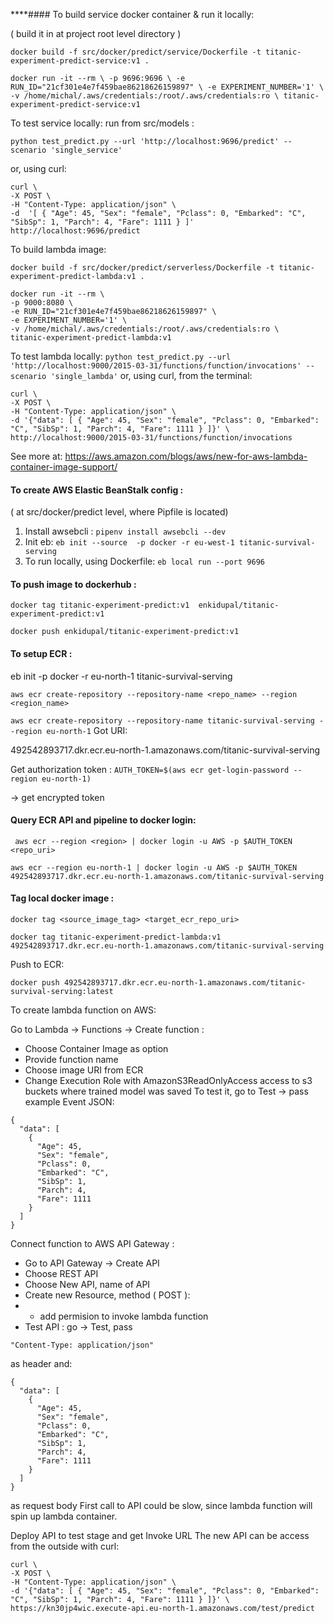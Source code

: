 ****#### To build service docker container & run it locally:

( build it in at project root level directory )

`docker build -f src/docker/predict/service/Dockerfile -t titanic-experiment-predict-service:v1 .`

`docker run -it --rm \
-p 9696:9696 \
-e RUN_ID="21cf301e4e7f459bae86218626159897" \
-e EXPERIMENT_NUMBER='1' \
-v /home/michal/.aws/credentials:/root/.aws/credentials:ro \
titanic-experiment-predict-service:v1`


To test service locally:
run from src/models :

`python test_predict.py --url 'http://localhost:9696/predict' --scenario 'single_service'`

or, using curl:

```
curl \ 
-X POST \ 
-H "Content-Type: application/json" \ 
-d  '[ { "Age": 45, "Sex": "female", "Pclass": 0, "Embarked": "C", "SibSp": 1, "Parch": 4, "Fare": 1111 } ]'
http://localhost:9696/predict
```


To build lambda image:

`docker build -f src/docker/predict/serverless/Dockerfile -t titanic-experiment-predict-lambda:v1 .`

```
docker run -it --rm \
-p 9000:8080 \
-e RUN_ID="21cf301e4e7f459bae86218626159897" \
-e EXPERIMENT_NUMBER='1' \
-v /home/michal/.aws/credentials:/root/.aws/credentials:ro \
titanic-experiment-predict-lambda:v1
```

To test lambda locally:
`python test_predict.py --url 'http://localhost:9000/2015-03-31/functions/function/invocations' --scenario 'single_lambda'`
or, using curl, from the terminal:

```
curl \
-X POST \
-H "Content-Type: application/json" \
-d '{"data": [ { "Age": 45, "Sex": "female", "Pclass": 0, "Embarked": "C", "SibSp": 1, "Parch": 4, "Fare": 1111 } ]}' \
http://localhost:9000/2015-03-31/functions/function/invocations
```

See more at:
https://aws.amazon.com/blogs/aws/new-for-aws-lambda-container-image-support/

#### To create AWS Elastic BeanStalk config :

( at src/docker/predict level, where Pipfile is located)
1) Install awsebcli : 
`pipenv install awsebcli --dev`
2) Init eb:
`eb init --source  -p docker -r eu-west-1 titanic-survival-serving`
3) To run locally, using Dockerfile:
`eb local run --port 9696`


#### To push image to dockerhub : 

`docker tag titanic-experiment-predict:v1  enkidupal/titanic-experiment-predict:v1`

`docker push enkidupal/titanic-experiment-predict:v1`


#### To setup ECR : 

eb init -p docker -r eu-north-1 titanic-survival-serving

`aws ecr create-repository --repository-name <repo_name> --region <region_name>`

`aws ecr create-repository --repository-name titanic-survival-serving --region eu-north-1`
Got URI:

492542893717.dkr.ecr.eu-north-1.amazonaws.com/titanic-survival-serving

Get authorization token :
`AUTH_TOKEN=$(aws ecr get-login-password --region eu-north-1)`

-> get encrypted token

#### Query ECR API and pipeline to docker login:

` aws ecr --region <region> | docker login -u AWS -p $AUTH_TOKEN <repo_uri>`


`aws ecr --region eu-north-1 | docker login -u AWS -p $AUTH_TOKEN 492542893717.dkr.ecr.eu-north-1.amazonaws.com/titanic-survival-serving`


#### Tag local docker image :

`docker tag <source_image_tag> <target_ecr_repo_uri>`

`docker tag titanic-experiment-predict-lambda:v1 492542893717.dkr.ecr.eu-north-1.amazonaws.com/titanic-survival-serving`

Push to ECR:

`docker push 492542893717.dkr.ecr.eu-north-1.amazonaws.com/titanic-survival-serving:latest`

To create lambda function on AWS:

Go to Lambda -> Functions -> Create function :
* Choose Container Image as option
* Provide function name
* Choose image URI from ECR
* Change Execution Role with AmazonS3ReadOnlyAccess access to s3 buckets where trained model was saved
To test it, go to Test -> pass example Event JSON: 
```
{
  "data": [
    {
      "Age": 45,
      "Sex": "female",
      "Pclass": 0,
      "Embarked": "C",
      "SibSp": 1,
      "Parch": 4,
      "Fare": 1111
    }
  ]
}
```
Connect function to AWS API Gateway : 
* Go to API Gateway -> Create API
* Choose REST API
* Choose New API, name of API
* Create new Resource, method ( POST ):
* *  add permision to invoke lambda function
* Test API : go -> Test, pass 
```
"Content-Type: application/json"
``` 
as header and:
```
{
  "data": [
    {
      "Age": 45,
      "Sex": "female",
      "Pclass": 0,
      "Embarked": "C",
      "SibSp": 1,
      "Parch": 4,
      "Fare": 1111
    }
  ]
}
```
as request body
First call to API could be slow, since lambda function will spin up lambda container.

Deploy API to test stage and get Invoke URL
The new API can be access from the outside with curl:
```
curl \
-X POST \
-H "Content-Type: application/json" \
-d '{"data": [ { "Age": 45, "Sex": "female", "Pclass": 0, "Embarked": "C", "SibSp": 1, "Parch": 4, "Fare": 1111 } ]}' \
https://kn30jp4wic.execute-api.eu-north-1.amazonaws.com/test/predict
```

